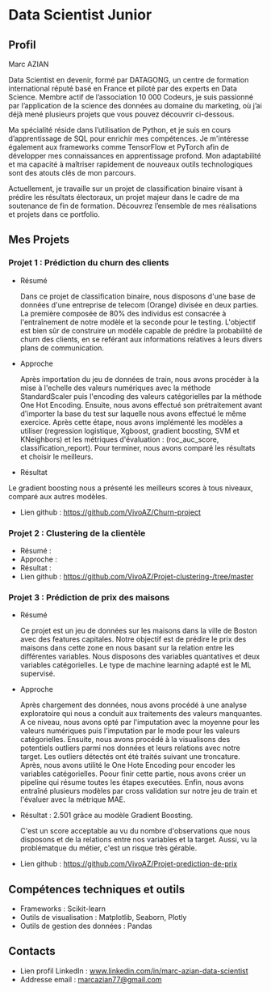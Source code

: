 # Data Scientist Junior  

## Profil  
Marc AZIAN 

Data Scientist en devenir, formé par DATAGONG, un centre de formation international réputé basé en France et piloté par des experts en Data Science. Membre actif de l’association 10 000 Codeurs, je suis passionné par l’application de la science des données au domaine du marketing, où j’ai déjà mené plusieurs projets que vous pouvez découvrir ci-dessous.

Ma spécialité réside dans l’utilisation de Python, et je suis en cours d’apprentissage de SQL pour enrichir mes compétences. Je m'intéresse également aux frameworks comme TensorFlow et PyTorch afin de développer mes connaissances en apprentissage profond. Mon adaptabilité et ma capacité à maîtriser rapidement de nouveaux outils technologiques sont des atouts clés de mon parcours.

Actuellement, je travaille sur un projet de classification binaire visant à prédire les résultats électoraux, un projet majeur dans le cadre de ma soutenance de fin de formation. Découvrez l’ensemble de mes réalisations et projets dans ce portfolio.    

## Mes Projets 

### Projet 1 : Prédiction du churn des clients 

- Résumé 

  Dans ce projet de classification binaire, nous disposons d'une base de données d'une entreprise de telecom (Orange) divisée en deux parties.
La première composée de 80% des individus est consacrée à l'entraînement de notre modèle et la seconde pour le testing. 
L'objectif est bien sûr de construire un modèle capable de prédire la probabilité de churn des clients, en se reférant aux informations relatives à leurs divers plans de communication.

- Approche

  Après importation du jeu de données de train, nous avons procéder à la mise à l'echelle des valeurs numériques avec la méthode StandardScaler puis l'encoding des valeurs catégorielles par la méthode One Hot Encoding. Ensuite, nous avons effectué son prétraitement avant d'importer la base du test sur laquelle nous avons effectué le même exercice. Après cette étape, nous avons implémenté les modèles a utiliser (regression logistique, Xgboost, gradient boosting, SVM et KNeighbors) et les métriques d'évaluation : (roc_auc_score, classification_report). Pour terminer, nous avons comparé les résultats et choisir le meilleurs. 
  
- Résultat

Le gradient boosting nous a présenté les meilleurs scores à tous niveaux, comparé aux autres modèles. 
  
- Lien github : https://github.com/VivoAZ/Churn-project 

### Projet 2 : Clustering de la clientèle 

- Résumé : 
- Approche :
- Résultat :
- Lien github : https://github.com/VivoAZ/Projet-clustering-/tree/master 

### Projet 3 : Prédiction de prix des maisons 

- Résumé
  
  Ce projet est un jeu de données sur les maisons dans la ville de Boston avec des features capitales. Notre objectif est de prédire le prix des maisons dans cette zone en nous basant sur la relation entre les différentes variables. Nous disposons des variables quantatives et deux variables catégorielles. Le type de machine learning adapté est le ML supervisé.
  
- Approche
  
  Après chargement des données, nous avons procédé à une analyse exploratoire qui nous a conduit aux traitements des valeurs manquantes. A ce niveau, nous avons opté par l'imputation avec la moyenne pour les valeurs numériques puis l'imputation par le mode pour les valeurs catégorielles. Ensuite, nous avons procédé à la visualisons des potentiels outliers parmi nos données et leurs relations avec notre target. Les outliers détectés ont été traités suivant une troncature. Après, nous avons utilité le One Hote Encoding pour encoder les variables catégorielles. Poour finir cette partie, nous avons créer un pipeline qui résume toutes les étapes executées. Enfin, nous avons entraîné plusieurs modèles par cross validation sur notre jeu de train et l'évaluer avec la métrique MAE.     

- Résultat : 2.501 grâce au modèle Gradient Boosting.

  C'est un score acceptable au vu du nombre d'observations que nous disposons et de la relations entre nos variables et la target. Aussi, vu la problématque du métier, c'est un risque très gérable.   
  
- Lien github : https://github.com/VivoAZ/Projet-prediction-de-prix 

## Compétences techniques et outils   

- Frameworks : Scikit-learn
- Outils de visualisation : Matplotlib, Seaborn, Plotly
- Outils de gestion des données : Pandas

## Contacts  

- Lien profil LinkedIn : www.linkedin.com/in/marc-azian-data-scientist 
- Addresse email : marcazian77@gmail.com 
